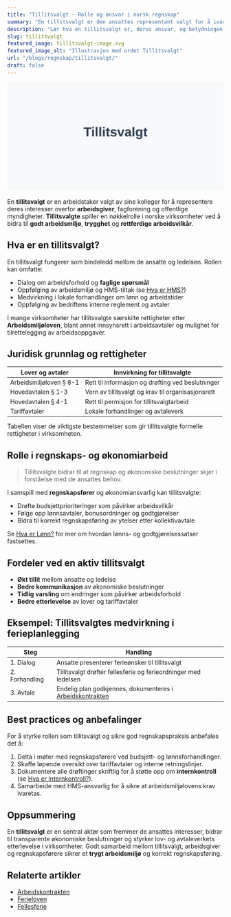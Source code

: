 ```yaml
---
title: "Tillitsvalgt – Rolle og ansvar i norsk regnskap"
summary: "En tillitsvalgt er den ansattes representant valgt for å ivareta kollektive interesser hos arbeidstakere. Oppdag rolle, ansvar og hvordan de påvirker norsk regnskap og arbeidsmiljø."
description: "Lær hva en tillitsvalgt er, deres ansvar, og betydningen for regnskapsføring og arbeidsforhold i Norge."
slug: tillitsvalgt
featured_image: tillitsvalgt-image.svg
featured_image_alt: "Illustrasjon med ordet Tillitsvalgt"
url: "/blogs/regnskap/tillitsvalgt/"
draft: false
---
```


![Tillitsvalgt](tillitsvalgt-image.svg)

En **tillitsvalgt** er en arbeidstaker valgt av sine kolleger for å representere deres interesser overfor **arbeidsgiver**, fagforening og offentlige myndigheter. **Tillitsvalgte** spiller en nøkkelrolle i norske virksomheter ved å bidra til **godt arbeidsmiljø**, **trygghet** og **rettferdige arbeidsvilkår**.

## Hva er en tillitsvalgt?

En tillitsvalgt fungerer som bindeledd mellom de ansatte og ledelsen. Rollen kan omfatte:

- Dialog om arbeidsforhold og **faglige spørsmål**
- Oppfølging av arbeidsmiljø og HMS-tiltak (se [Hva er HMS?](/blogs/regnskap/hms "Hva er HMS?"))
- Medvirkning i lokale forhandlinger om lønn og arbeidstider
- Oppfølging av bedriftens interne reglement og avtaler

I mange virksomheter har tillitsvalgte særskilte rettigheter etter **Arbeidsmiljøloven**, blant annet innsynsrett i arbeidsavtaler og mulighet for tilrettelegging av arbeidsoppgaver.

## Juridisk grunnlag og rettigheter

| Lover og avtaler           | Innvirkning for tillitsvalgte                                 |
|----------------------------|---------------------------------------------------------------|
| Arbeidsmiljøloven § 8-1    | Rett til informasjon og drøfting ved beslutninger             |
| Hovedavtalen § 1-3         | Vern av tillitsvalgt og krav til organisasjonsrett            |
| Hovedavtalen § 4-1         | Rett til permisjon for tillitsvalgtarbeid                     |
| Tariffavtaler              | Lokale forhandlinger og avtaleverk                            |

Tabellen viser de viktigste bestemmelser som gir tillitsvalgte formelle rettigheter i virksomheten.

## Rolle i regnskaps- og økonomiarbeid

> Tillitsvalgte bidrar til at regnskap og økonomiske beslutninger skjer i forståelse med de ansattes behov.

I samspill med **regnskapsfører** og økonomiansvarlig kan tillitsvalgte:

- Drøfte budsjettprioriteringer som påvirker arbeidsvilkår
- Følge opp lønnsavtaler, bonusordninger og godtgjørelser
- Bidra til korrekt regnskapsføring av ytelser etter kollektivavtale

Se [Hva er Lønn?](/blogs/regnskap/hva-er-lonn "Hva er Lønn?") for mer om hvordan lønns- og godtgjørelsessatser fastsettes.

## Fordeler ved en aktiv tillitsvalgt

- **Økt tillit** mellom ansatte og ledelse
- **Bedre kommunikasjon** av økonomiske beslutninger
- **Tidlig varsling** om endringer som påvirker arbeidsforhold
- **Bedre etterlevelse** av lover og tariffavtaler

## Eksempel: Tillitsvalgtes medvirkning i ferieplanlegging

| Steg       | Handling                                                           |
|------------|--------------------------------------------------------------------|
| 1. Dialog      | Ansatte presenterer ferieønsker til tillitsvalgt               |
| 2. Forhandling | Tillitsvalgt drøfter fellesferie og ferieordninger med ledelsen |
| 3. Avtale      | Endelig plan godkjennes, dokumenteres i [Arbeidskontrakten](/blogs/regnskap/arbeidskontrakten "Arbeidskontrakten") |

## Best practices og anbefalinger

For å styrke rollen som tillitsvalgt og sikre god regnskapspraksis anbefales det å:

1. Delta i møter med regnskapsførere ved budsjett- og lønnsforhandlinger.
2. Skaffe løpende oversikt over tariffavtaler og interne retningslinjer.
3. Dokumentere alle drøftinger skriftlig for å støtte opp om **internkontroll** (se [Hva er Internkontroll?](/blogs/regnskap/hva-er-internkontroll "Hva er Internkontroll?" )).
4. Samarbeide med HMS-ansvarlig for å sikre at arbeidsmiljølovens krav ivaretas.

## Oppsummering

En **tillitsvalgt** er en sentral aktør som fremmer de ansattes interesser, bidrar til transparente økonomiske beslutninger og styrker lov- og avtaleverkets etterlevelse i virksomheter. Godt samarbeid mellom tillitsvalgt, arbeidsgiver og regnskapsførere sikrer et **trygt arbeidsmiljø** og korrekt regnskapsføring.

## Relaterte artikler

- [Arbeidskontrakten](/blogs/regnskap/arbeidskontrakten "Arbeidskontrakten – Roller og Ansvar i Norsk Arbeidsliv og Regnskap")
- [Ferieloven](/blogs/regnskap/ferieloven "Ferieloven – Lov om ferie av 29. april 1988 nr. 21")
- [Fellesferie](/blogs/regnskap/fellesferie "Fellesferie: Hva, regler og planlegging i Norge")

